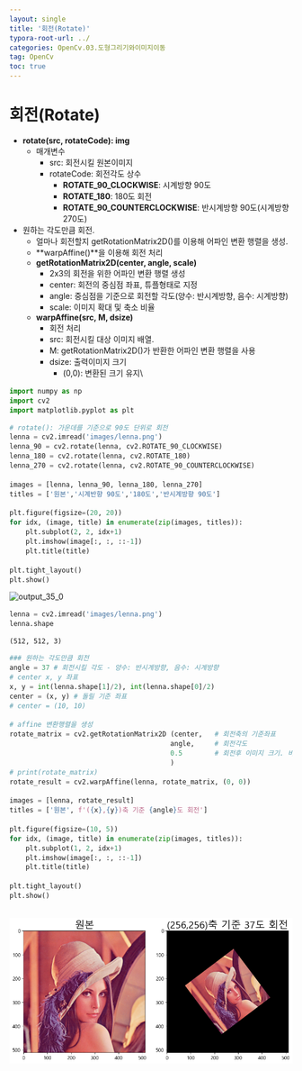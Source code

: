 ```yaml
---
layout: single
title: '회전(Rotate)'
typora-root-url: ../
categories: OpenCv.03.도형그리기와이미지이동
tag: OpenCv
toc: true
---
```


# 회전(Rotate)
- **rotate(src, rotateCode): img**
    - 매개변수
        - src: 회전시킬 원본이미지
        - rotateCode: 회전각도 상수
            - **ROTATE_90_CLOCKWISE**: 시계방향 90도
            - **ROTATE_180**: 180도 회전
            - **ROTATE_90_COUNTERCLOCKWISE**: 반시계방향 90도(시계방향 270도)
- 원하는 각도만큼 회전.
    - 얼마나 회전할지 getRotationMatrix2D()를 이용해 어파인 변환 행렬을 생성.
    - **warpAffine()**을 이용해 회전 처리
    - **getRotationMatrix2D(center, angle, scale)**
        - 2x3의 회전을 위한 어파인 변환 행렬 생성
        - center: 회전의 중심점 좌표, 튜플형태로 지정
        - angle: 중심점을 기준으로 회전할 각도(양수: 반시계방향, 음수: 시계방향)
        - scale: 이미지 확대 및 축소 비율
    - **warpAffine(src, M, dsize)**
        - 회전 처리
        - src: 회전시킬 대상 이미지 배열.
        - M:  getRotationMatrix2D()가 반환한 어파인 변환 행렬을 사용
        - dsize: 출력이미지 크기  
            - (0,0): 변환된 크기 유지\



```python
import numpy as np
import cv2
import matplotlib.pyplot as plt
```




```python
# rotate(): 가운데를 기준으로 90도 단위로 회전
lenna = cv2.imread('images/lenna.png')
lenna_90 = cv2.rotate(lenna, cv2.ROTATE_90_CLOCKWISE)
lenna_180 = cv2.rotate(lenna, cv2.ROTATE_180)
lenna_270 = cv2.rotate(lenna, cv2.ROTATE_90_COUNTERCLOCKWISE)

images = [lenna, lenna_90, lenna_180, lenna_270]
titles = ['원본','시계반향 90도','180도','반시계방향 90도']

plt.figure(figsize=(20, 20))
for idx, (image, title) in enumerate(zip(images, titles)):
    plt.subplot(2, 2, idx+1)
    plt.imshow(image[:, :, ::-1])
    plt.title(title)

plt.tight_layout()
plt.show()
```


![output_35_0](/../../images/2023-10-13-05.회전(Rotate)/output_35_0.png)
    



```python
lenna = cv2.imread('images/lenna.png')
lenna.shape
```




    (512, 512, 3)




```python
### 원하는 각도만큼 회전
angle = 37 # 회전시킬 각도 - 양수: 반시계방향, 음수: 시계방향
# center x, y 좌표
x, y = int(lenna.shape[1]/2), int(lenna.shape[0]/2)
center = (x, y) # 돌릴 기준 좌표
# center = (10, 10)

# affine 변환행렬을 생성
rotate_matrix = cv2.getRotationMatrix2D (center,   # 회전축의 기준좌표
                                        angle,     # 회전각도
                                        0.5        # 회전후 이미지 크기. 비율 (1- 원본과 동일 크기)
                                        )
# print(rotate_matrix)
rotate_result = cv2.warpAffine(lenna, rotate_matrix, (0, 0))

images = [lenna, rotate_result]
titles = ['원본', f'({x},{y})축 기준 {angle}도 회전']

plt.figure(figsize=(10, 5))
for idx, (image, title) in enumerate(zip(images, titles)):
    plt.subplot(1, 2, idx+1)
    plt.imshow(image[:, :, ::-1])
    plt.title(title)

plt.tight_layout()
plt.show()
```


​    
![output_37_0](/../../images/2023-10-13-05.회전(Rotate)/output_37_0.png)
​    

